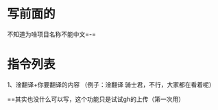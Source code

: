 # 写前面的
不知道为啥项目名称不能中文=-=

# 指令列表
1、淦翻译+你要翻译的内容  （例子：淦翻译 骑士君，不行，大家都在看着呢）

==其实也没什么可以写，这个功能只是试试gh的上传（第一次用）